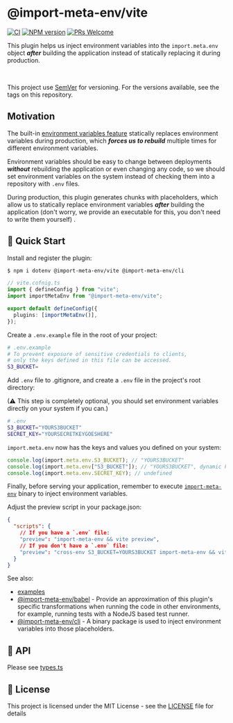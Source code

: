 # @import-meta-env/vite

[![CI](https://github.com/iendeavor/import-meta-env/actions/workflows/ci.yml/badge.svg?branch=main)](https://github.com/iendeavor/import-meta-env/actions/workflows/ci.yml)
[![NPM version](https://img.shields.io/npm/v/@import-meta-env/vite.svg)](https://www.npmjs.com/package/@import-meta-env/vite)
[![PRs Welcome](https://img.shields.io/badge/PRs-Welcome-brightgreen.svg?style=flat-square)](http://makeapullrequest.com)

This plugin helps us inject environment variables into the `import.meta.env` object **_after_** building the application instead of statically replacing it during production.

<br>

This project use [SemVer](https://semver.org/) for versioning. For the versions available, see the tags on this repository.

## Motivation

The built-in [environment variables feature](https://vitejs.dev/guide/env-and-mode.html#production-replacement) statically replaces environment variables during production, which **_forces us to rebuild_** multiple times for different environment variables.

Environment variables should be easy to change between deployments **_without_** rebuilding the application or even changing any code, so we should set environment variables on the system instead of checking them into a repository with `.env` files.

During production, this plugin generates chunks with placeholders, which allow us to statically replace environment variables **_after_** building the application (don't worry, we provide an executable for this, you don't need to write them yourself) .

## 🚀 Quick Start

Install and register the plugin:

```sh
$ npm i dotenv @import-meta-env/vite @import-meta-env/cli
```

```ts
// vite.cofnig.ts
import { defineConfig } from "vite";
import importMetaEnv from "@import-meta-env/vite";

export default defineConfig({
  plugins: [importMetaEnv()],
});
```

Create a `.env.example` file in the root of your project:

```sh
# .env.example
# To prevent exposure of sensitive credentials to clients,
# only the keys defined in this file can be accessed.
S3_BUCKET=
```

Add `.env` file to .gitignore, and create a `.env` file in the project's root directory:

(⚠ This step is completely optional, you should set environment variables directly on your system if you can.)

```sh
# .env
S3_BUCKET="YOURS3BUCKET"
SECRET_KEY="YOURSECRETKEYGOESHERE"
```

`import.meta.env` now has the keys and values you defined on your system:

```ts
console.log(import.meta.env.S3_BUCKET); // "YOURS3BUCKET"
console.log(import.meta.env["S3_BUCKET"]); // "YOURS3BUCKET", dynamic key also works
console.log(import.meta.env.SECRET_KEY); // undefined
```

Finally, before serving your application, remember to execute [`import-meta-env`](https://github.com/iendeavor/import-meta-env/tree/main/packages/cli#readme) binary to inject environment variables.

Adjust the preview script in your package.json:

```json
{
  "scripts": {
    // If you have a `.env` file:
    "preview": "import-meta-env && vite preview",
    // If you don't have a `.env` file:
    "preview": "cross-env S3_BUCKET=YOURS3BUCKET import-meta-env && vite preview"
  }
}
```

See also:

- [examples](./examples)
- [@import-meta-env/babel](https://github.com/iendeavor/import-meta-env/tree/main/packages/babel) - Provide an approximation of this plugin's specific transformations when running the code in other environments, for example, running tests with a NodeJS based test runner.
- [@import-meta-env/cli](https://github.com/iendeavor/import-meta-env/tree/main/packages/cli) - A binary package is used to inject environment variables into those placeholders.

## 📖 API

Please see [types.ts](./src/types.ts)

## 📝 License

This project is licensed under the MIT License - see the [LICENSE](./LICENSE) file for details
